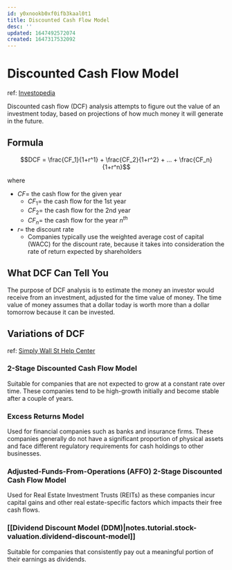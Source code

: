 ```yaml
---
id: y0xnookb0xf0ifb3kaal0t1
title: Discounted Cash Flow Model
desc: ''
updated: 1647492572074
created: 1647317532092
---
```

# Discounted Cash Flow Model
ref: [Investopedia](https://www.investopedia.com/terms/d/dcf.asp)

Discounted cash flow (DCF) analysis attempts to figure out the value of an investment today, based on projections of how much money it will generate in the future.

## Formula

$$DCF = \frac{CF_1}{1+r^1} + \frac{CF_2}{1+r^2} + ... + \frac{CF_n}{1+r^n}$$

where
- $CF =$ the cash flow for the given year
  - $CF_1 =$ the cash flow for the 1st year
  - $CF_2 =$ the cash flow for the 2nd year
  - $CF_n =$ the cash flow for the year $n^{th}$
- $r =$ the discount rate
  - Companies typically use the weighted average cost of capital (WACC) for the discount rate, because it takes into consideration the rate of return expected by shareholders

## What DCF Can Tell You

The purpose of DCF analysis is to estimate the money an investor would receive from an investment, adjusted for the time value of money. The time value of money assumes that a dollar today is worth more than a dollar tomorrow because it can be invested.

## Variations of DCF
ref: [Simply Wall St Help Center](https://support.simplywall.st/hc/en-us/articles/360001741016-How-is-fair-value-calculated)

### 2-Stage Discounted Cash Flow Model

Suitable for companies that are not expected to grow at a constant rate over time. These companies tend to be high-growth initially and become stable after a couple of years.

### Excess Returns Model

Used for financial companies such as banks and insurance firms. These companies generally do not have a significant proportion of physical assets and face different regulatory requirements for cash holdings to other businesses.

### Adjusted-Funds-From-Operations (AFFO) 2-Stage Discounted Cash Flow Model

Used for Real Estate Investment Trusts (REITs) as these companies incur capital gains and other real estate-specific factors which impacts their free cash flows.

### [[Dividend Discount Model (DDM)|notes.tutorial.stock-valuation.dividend-discount-model]]

Suitable for companies that consistently pay out a meaningful portion of their earnings as dividends.
